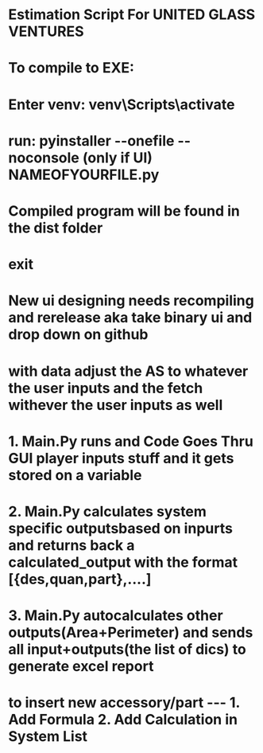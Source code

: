 # Estimation Script For UNITED GLASS VENTURES 

# To compile to EXE:
#   Enter venv: venv\Scripts\activate
#   run: pyinstaller --onefile --noconsole (only if UI) NAMEOFYOURFILE.py
#   Compiled program will be found in the dist folder
#   exit

# New ui designing needs recompiling and rerelease aka take binary ui and drop down on github

# with data adjust the AS to whatever the user inputs and the fetch withever the user inputs as well

# 1. Main.Py runs and Code Goes Thru GUI player inputs stuff and it gets stored on a variable
# 2. Main.Py calculates system specific outputsbased on inpurts and returns back a calculated_output with the format [{des,quan,part},....]
# 3. Main.Py autocalculates other outputs(Area+Perimeter) and sends all input+outputs(the list of dics) to generate excel report

# to insert new accessory/part --- 1. Add Formula 2. Add Calculation in System List